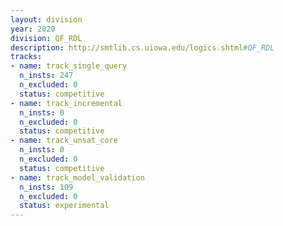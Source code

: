 ```yaml
---
layout: division
year: 2020
division: QF_RDL
description: http://smtlib.cs.uiowa.edu/logics.shtml#QF_RDL
tracks:
- name: track_single_query
  n_insts: 247
  n_excluded: 0
  status: competitive
- name: track_incremental
  n_insts: 0
  n_excluded: 0
  status: competitive
- name: track_unsat_core
  n_insts: 0
  n_excluded: 0
  status: competitive
- name: track_model_validation
  n_insts: 109
  n_excluded: 0
  status: experimental
---
```


